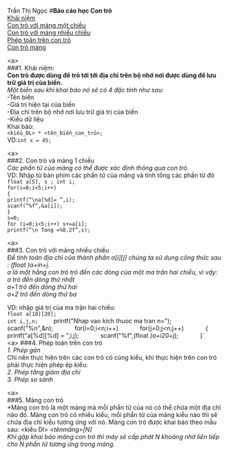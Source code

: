 Trần Thị Ngọc
#**Báo cáo học Con trỏ**    
[Khái niệm](#Khái_niệm)    
[Con trỏ với mảng một chiều](#Mảng_một_chiều)    
[Con trỏ với mảng nhiều chiều](#Mảng_nhiều_chiều)   
[Phép toán trên con trỏ](#Phép_toán)   
[Con trỏ mảng](#Con_trỏ_mảng)  

<a name = Khái_niệm><a\>    
###1. Khái niệm:  
**Con trỏ được dùng để trỏ tới tới địa chỉ trên bộ nhớ nơi được dùng để lưu trữ giá trị của biến.**  
*Một biến sau khi khai báo nó sẽ có 4 đặc tính như sau:*  
-Tên biến  
-Giá trị hiện tại của biến  
-Địa chỉ trên bộ nhớ nơi lưu trữ giá trị của biến  
-Kiểu dữ liệu  
Khai báo:    
`<kiểu_DL> * <tên_biến_con_trỏ>;`  
VD:`int x = 45;`   

<a name = Mảng_một_chiều><a\>  
###2. Con trỏ và mảng 1 chiều    
*Các phần tử của mảng có thể được xác định thông qua con trỏ.*    
VD: Nhập từ bàn phím các phần tử của mảng và tính tổng các phần tử đó  
    `float a[5], s ; int i;`       
    `for(i=0;i<5;i++)`        
    `{`        
        `printf(“\na[%d]= ”,i);`         
        `scanf(“%f”,&a[i]);`      
    `}`        
    `s=0;`      
    `for (i=0;i<5;i++) s+=a[i];`        
    `printf(“\n Tong =%8.2f”,s);`        
          

<a name = Mảng_nhiều_chiều><a\>    
###3. Con trỏ với mảng nhiều chiều    
*Ðể tính toán địa chỉ của thành phần a[i][j] chúng ta sử dụng công thức sau : (float *)a+i*n+j.  
a là một hằng con trỏ trỏ đến các dòng của một ma trân hai chiều, vì vậy:    
a trỏ đến dòng thứ nhất  
a+1 trỏ đến dòng thứ hai  
a+2 trỏ đến dòng thứ ba*  

VD: nhập giá trị của ma trận hai chiều:  
    `float a[10][20];`        
    `int i,j,n;    
    `printf("Nhap vao kich thuoc ma tran n=");`          
    `scanf("%n",&n);`      
    `for(i=0;i<n;i++)`      
        `for(j=0;j<n;j++)`      
        `{`       
            `printf("a[%d][%d] = ",i,j);`      
            `scanf("%f",(float *)a+i*20+j);`      
        `}`           
<a name = Phép_toán><a\>
###4. Phép toán trên con trỏ  
*1. Phép gán*  
Chỉ nên thực hiện trên các con trỏ có cùng kiểu, khi thực hiện trên con trỏ phải thực hiện phép ép kiểu:  
*2. Phép tăng giảm địa chỉ*  
*3. Phép so sánh*    

<a name = Mảng_con_trỏ><a\>  
###5. Mảng con trỏ  
*Mảng con trỏ là một mảng mà mỗi phẩn tử của nó có thể chứa một địa chỉ nào đó. Mảng con trỏ có nhiều kiểu, mỗi phẩn tử của mảng kiểu nào thì sẽ chứa địa chỉ kiểu tương ứng với nó. Mảng con trỏ được khai báo theo mẫu sau: <kiểu Dl> *<tênmảng>[N]*  
*Khi gặp khai báo mảng con trỏ thì máy sẽ cấp phát N khoảng nhớ liên tiếp cho N phần tử tương ứng trong mảng.*  
